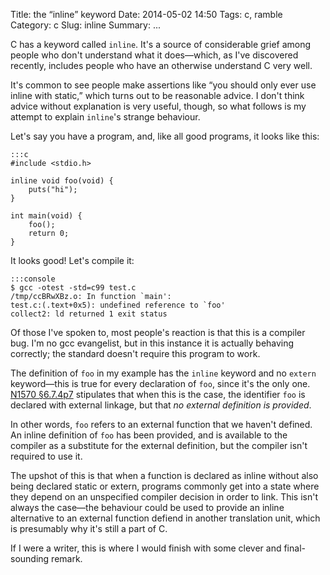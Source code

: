 Title: the “inline” keyword
Date: 2014-05-02 14:50
Tags: c, ramble
Category: c
Slug: inline
Summary: ...

C has a keyword called `inline`. It's a source of considerable grief among
people who don't understand what it does—which, as I've discovered recently,
includes people who have an otherwise understand C very well.

It's common to see people make assertions like “you should only ever use
inline with static,” which turns out to be reasonable advice. I don't think
advice without explanation is very useful, though, so what follows is my
attempt to explain `inline`'s strange behaviour.

Let's say you have a program, and, like all good programs, it looks like this:

    :::c
    #include <stdio.h>

    inline void foo(void) {
        puts("hi");
    }

    int main(void) {
        foo();
        return 0;
    }

It looks good! Let's compile it:

    :::console
    $ gcc -otest -std=c99 test.c
    /tmp/ccBRwXBz.o: In function `main':
    test.c:(.text+0x5): undefined reference to `foo'
    collect2: ld returned 1 exit status

Of those I've spoken to, most people's reaction is that this is a compiler
bug. I'm no gcc evangelist, but in this instance it is actually behaving
correctly; the standard doesn't require this program to work.

The definition of `foo` in my example has the `inline` keyword and no `extern`
keyword—this is true for every declaration of `foo`, since it's the only one.
[N1570 §6.7.4p7](http://iso-9899.info/n1570.html#6.7.4p7) stipulates that when
this is the case, the identifier `foo` is declared with external linkage, but
that *no external definition is provided*.

In other words, `foo` refers to an external function that we haven't defined.
An inline definition of `foo` has been provided, and is available to the
compiler as a substitute for the external definition, but the compiler isn't
required to use it.

The upshot of this is that when a function is declared as inline without also
being declared static or extern, programs commonly get into a state where they
depend on an unspecified compiler decision in order to link. This isn't always
the case—the behaviour could be used to provide an inline alternative to an
external function defiend in another translation unit, which is presumably why
it's still a part of C.

If I were a writer, this is where I would finish with some clever and
final-sounding remark.

